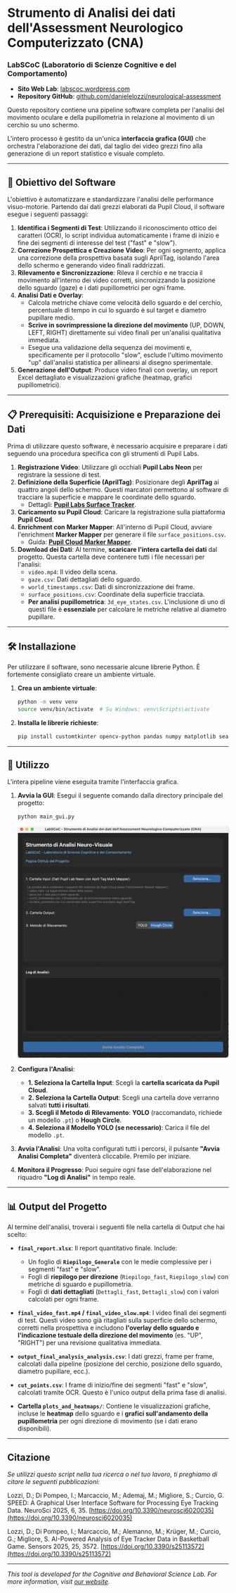 # Strumento di Analisi dei dati dell'Assessment Neurologico Computerizzato (CNA)
### LabSCoC (Laboratorio di Scienze Cognitive e del Comportamento)

- **Sito Web Lab**: [labscoc.wordpress.com](https://labscoc.wordpress.com/)
- **Repository GitHub**: [github.com/danielelozzi/neurological-assessment](https://github.com/danielelozzi/neurological-assessment)

Questo repository contiene una pipeline software completa per l'analisi del movimento oculare e della pupillometria in relazione al movimento di un cerchio su uno schermo.

L'intero processo è gestito da un'unica **interfaccia grafica (GUI)** che orchestra l'elaborazione dei dati, dal taglio dei video grezzi fino alla generazione di un report statistico e visuale completo.

---

## 🎯 Obiettivo del Software

L'obiettivo è automatizzare e standardizzare l'analisi delle performance visuo-motorie. Partendo dai dati grezzi elaborati da Pupil Cloud, il software esegue i seguenti passaggi:
1.  **Identifica i Segmenti di Test**: Utilizzando il riconoscimento ottico dei caratteri (OCR), lo script individua automaticamente i frame di inizio e fine dei segmenti di interesse del test ("fast" e "slow").
2.  **Correzione Prospettica e Creazione Video**: Per ogni segmento, applica una correzione della prospettiva basata sugli AprilTag, isolando l'area dello schermo e generando video finali raddrizzati.
3.  **Rilevamento e Sincronizzazione**: Rileva il cerchio e ne traccia il movimento all'interno dei video corretti, sincronizzando la posizione dello sguardo (gaze) e i dati pupillometrici per ogni frame.
4.  **Analisi Dati e Overlay**:
    * Calcola metriche chiave come velocità dello sguardo e del cerchio, percentuale di tempo in cui lo sguardo è sul target e diametro pupillare medio.
    * **Scrive in sovrimpressione la direzione del movimento** (UP, DOWN, LEFT, RIGHT) direttamente sui video finali per un'analisi qualitativa immediata.
    * Esegue una validazione della sequenza dei movimenti e, specificamente per il protocollo "slow", esclude l'ultimo movimento "up" dall'analisi statistica per allinearsi al disegno sperimentale.
5.  **Generazione dell'Output**: Produce video finali con overlay, un report Excel dettagliato e visualizzazioni grafiche (heatmap, grafici pupillometrici).

---

## 📋 Prerequisiti: Acquisizione e Preparazione dei Dati

Prima di utilizzare questo software, è necessario acquisire e preparare i dati seguendo una procedura specifica con gli strumenti di Pupil Labs.

1.  **Registrazione Video**: Utilizzare gli occhiali **Pupil Labs Neon** per registrare la sessione di test.
2.  **Definizione della Superficie (AprilTag)**: Posizionare degli **AprilTag** ai quattro angoli dello schermo. Questi marcatori permettono al software di tracciare la superficie e mappare le coordinate dello sguardo.
    * Dettagli: [**Pupil Labs Surface Tracker**](https://docs.pupil-labs.com/neon/neon-player/surface-tracker/).
3.  **Caricamento su Pupil Cloud**: Caricare la registrazione sulla piattaforma **Pupil Cloud**.
4.  **Enrichment con Marker Mapper**: All'interno di Pupil Cloud, avviare l'enrichment **Marker Mapper** per generare il file `surface_positions.csv`.
    * Guida: [**Pupil Cloud Marker Mapper**](https://docs.pupil-labs.com/neon/pupil-cloud/enrichments/marker-mapper/#setup).
5.  **Download dei Dati**: Al termine, **scaricare l'intera cartella dei dati** dal progetto. Questa cartella deve contenere tutti i file necessari per l'analisi:
    * `video.mp4`: Il video della scena.
    * `gaze.csv`: Dati dettagliati dello sguardo.
    * `world_timestamps.csv`: Dati di sincronizzazione dei frame.
    * `surface_positions.csv`: Coordinate della superficie tracciata.
    * **Per analisi pupillometrica**: `3d_eye_states.csv`. L'inclusione di uno di questi file è **essenziale** per calcolare le metriche relative al diametro pupillare.

---

## 🛠️ Installazione

Per utilizzare il software, sono necessarie alcune librerie Python. È fortemente consigliato creare un ambiente virtuale.

1.  **Crea un ambiente virtuale**:
    ```bash
    python -m venv venv
    source venv/bin/activate  # Su Windows: venv\Scripts\activate
    ```

2.  **Installa le librerie richieste**:
    ```bash
    pip install customtkinter opencv-python pandas numpy matplotlib seaborn scipy easyocr ultralytics xlsxwriter
    ```

---

## 🚀 Utilizzo

L'intera pipeline viene eseguita tramite l'interfaccia grafica.

1.  **Avvia la GUI**:
    Esegui il seguente comando dalla directory principale del progetto:
    ```bash
    python main_gui.py
    ```
    ![Interfaccia Grafica CNA](gui_cna.png)

2.  **Configura l'Analisi**:
    * **1. Seleziona la Cartella Input**: Scegli la **cartella scaricata da Pupil Cloud**.
    * **2. Seleziona la Cartella Output**: Scegli una cartella dove verranno salvati **tutti i risultati**.
    * **3. Scegli il Metodo di Rilevamento**: **YOLO** (raccomandato, richiede un modello `.pt`) o **Hough Circle**.
    * **4. Seleziona il Modello YOLO (se necessario)**: Carica il file del modello `.pt`.

3.  **Avvia l'Analisi**:
    Una volta configurati tutti i percorsi, il pulsante **"Avvia Analisi Completa"** diventerà cliccabile. Premilo per iniziare.

4.  **Monitora il Progresso**:
    Puoi seguire ogni fase dell'elaborazione nel riquadro **"Log di Analisi"** in tempo reale.

---

## 📊 Output del Progetto

Al termine dell'analisi, troverai i seguenti file nella cartella di Output che hai scelto:

* **`final_report.xlsx`**: Il report quantitativo finale. Include:
    * Un foglio di **`Riepilogo_Generale`** con le medie complessive per i segmenti "fast" e "slow".
    * Fogli di **riepilogo per direzione** (`Riepilogo_fast`, `Riepilogo_slow`) con metriche di sguardo e pupillometria.
    * Fogli di **dati dettagliati** (`Dettagli_fast`, `Dettagli_slow`) con i valori calcolati per ogni frame.

* **`final_video_fast.mp4` / `final_video_slow.mp4`**: I video finali dei segmenti di test. Questi video sono già ritagliati sulla superficie dello schermo, corretti nella prospettiva e includono **l'overlay dello sguardo e l'indicazione testuale della direzione del movimento** (es. "UP", "RIGHT") per una revisione qualitativa immediata.

* **`output_final_analysis_analysis.csv`**: I dati grezzi, frame per frame, calcolati dalla pipeline (posizione del cerchio, posizione dello sguardo, diametro pupillare, ecc.).

* **`cut_points.csv`**: I frame di inizio/fine dei segmenti "fast" e "slow", calcolati tramite OCR. Questo è l'unico output della prima fase di analisi.

* **Cartella `plots_and_heatmaps/`**: Contiene le visualizzazioni grafiche, incluse le **heatmap** dello sguardo e i **grafici sull'andamento della pupillometria** per ogni direzione di movimento (se i dati erano disponibili).

---

## Citazione

*Se utilizzi questo script nella tua ricerca o nel tuo lavoro, ti preghiamo di citare le seguenti pubblicazioni:*

Lozzi, D.; Di Pompeo, I.; Marcaccio, M.; Ademaj, M.; Migliore, S.; Curcio, G. SPEED: A Graphical User Interface Software for Processing Eye Tracking Data. NeuroSci 2025, 6, 35. [https://doi.org/10.3390/neurosci6020035](https://doi.org/10.3390/neurosci6020035)

Lozzi, D.; Di Pompeo, I.; Marcaccio, M.; Alemanno, M.; Krüger, M.; Curcio, G.; Migliore, S. AI-Powered Analysis of Eye Tracker Data in Basketball Game. Sensors 2025, 25, 3572. [https://doi.org/10.3390/s25113572](https://doi.org/10.3390/s25113572)

---

*This tool is developed for the Cognitive and Behavioral Science Lab. For more information, visit [our website](https://labscoc.wordpress.com/).*